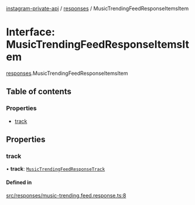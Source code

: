 [instagram-private-api](../../README.md) / [responses](../../modules/responses.md) / MusicTrendingFeedResponseItemsItem

# Interface: MusicTrendingFeedResponseItemsItem

[responses](../../modules/responses.md).MusicTrendingFeedResponseItemsItem

## Table of contents

### Properties

- [track](MusicTrendingFeedResponseItemsItem.md#track)

## Properties

### track

• **track**: [`MusicTrendingFeedResponseTrack`](MusicTrendingFeedResponseTrack.md)

#### Defined in

[src/responses/music-trending.feed.response.ts:8](https://github.com/Nerixyz/instagram-private-api/blob/b3351b9/src/responses/music-trending.feed.response.ts#L8)
